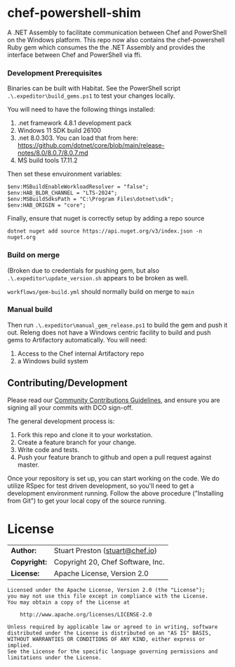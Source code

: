 # chef-powershell-shim

A .NET Assembly to facilitate communication between Chef and PowerShell on the Windows platform. This repo now also contains the chef-powershell Ruby gem which consumes the the .NET Assembly and provides the interface between Chef and PowerShell via ffi.

### Development Prerequisites

Binaries can be built with Habitat. See the PowerShell script `.\.expeditor\build_gems.ps1` to test your changes locally.

You will need to have the following things installed:
1) .net framework 4.8.1 development pack
2) Windows 11 SDK build 26100
3) .net 8.0.303. You can load that from here: https://github.com/dotnet/core/blob/main/release-notes/8.0/8.0.7/8.0.7.md
4) MS build tools 17.11.2

Then set these envuironment variables:

```
$env:MSBuildEnableWorkloadResolver = "false";
$env:HAB_BLDR_CHANNEL = "LTS-2024";
$env:MSBuildSdksPath = "C:\Program Files\dotnet\sdk";
$env:HAB_ORIGIN = "core";
```

Finally, ensure that nuget is correctly setup by adding a repo source

```
dotnet nuget add source https://api.nuget.org/v3/index.json -n nuget.org
```

### Build on merge

(Broken due to credentials for pushing gem, but also `.\.expeditor\update_version.sh` appears to be broken as well.

`workflows/gem-build.yml` should normally build on merge to `main`

### Manual build

Then run `.\.expeditor\manual_gem_release.ps1` to build the gem and push it out. Releng does not have a Windows centric
facility to build and push gems to Artifactory automatically. You will need:
1) Access to the Chef internal Artifactory repo
2) a Windows build system

## Contributing/Development

Please read our [Community Contributions Guidelines](https://docs.chef.io/community_contributions.html), and
ensure you are signing all your commits with DCO sign-off.

The general development process is:

1. Fork this repo and clone it to your workstation.
2. Create a feature branch for your change.
3. Write code and tests.
4. Push your feature branch to github and open a pull request against master.

Once your repository is set up, you can start working on the code.  We do utilize
RSpec for test driven development, so you'll need to get a development
environment running. Follow the above procedure ("Installing from Git") to get
your local copy of the source running.

# License

|                      |                                          |
|:---------------------|:-----------------------------------------|
| **Author:**          | Stuart Preston (<stuart@chef.io>)
| **Copyright:**       | Copyright 20, Chef Software, Inc.
| **License:**         | Apache License, Version 2.0

```
Licensed under the Apache License, Version 2.0 (the "License");
you may not use this file except in compliance with the License.
You may obtain a copy of the License at

    http://www.apache.org/licenses/LICENSE-2.0

Unless required by applicable law or agreed to in writing, software
distributed under the License is distributed on an "AS IS" BASIS,
WITHOUT WARRANTIES OR CONDITIONS OF ANY KIND, either express or implied.
See the License for the specific language governing permissions and
limitations under the License.
```
